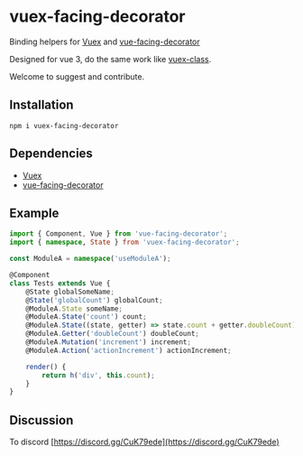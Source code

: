 # vuex-facing-decorator

Binding helpers for [Vuex](https://github.com/vuejs/vuex)
and [vue-facing-decorator](https://github.com/facing-dev/vue-facing-decorator)

Designed for vue 3, do the same work like [vuex-class](https://github.com/ktsn/vuex-class).

Welcome to suggest and contribute.

## Installation

```shell
npm i vuex-facing-decorator
```

## Dependencies

- [Vuex](https://github.com/vuejs/vuex)
- [vue-facing-decorator](https://github.com/facing-dev/vue-facing-decorator)

## Example

```typescript
import { Component, Vue } from 'vue-facing-decorator';
import { namespace, State } from 'vuex-facing-decorator';

const ModuleA = namespace('useModuleA');

@Component
class Tests extends Vue {
    @State globalSomeName;
    @State('globalCount') globalCount;
    @ModuleA.State someName;
    @ModuleA.State('count') count;
    @ModuleA.State((state, getter) => state.count + getter.doubleCount) count_doubleCount;
    @ModuleA.Getter('doubleCount') doubleCount;
    @ModuleA.Mutation('increment') increment;
    @ModuleA.Action('actionIncrement') actionIncrement;

    render() {
        return h('div', this.count);
    }
}
```

## Discussion

To discord [https://discord.gg/CuK79ede](https://discord.gg/CuK79ede)
